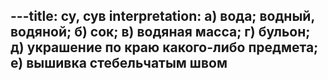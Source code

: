 ---title: су, сув
interpretation: а) вода; водный, водяной; б) сок; в) водяная масса; г) бульон; д) украшение по краю какого-либо предмета; е) вышивка стебельчатым швом
---
